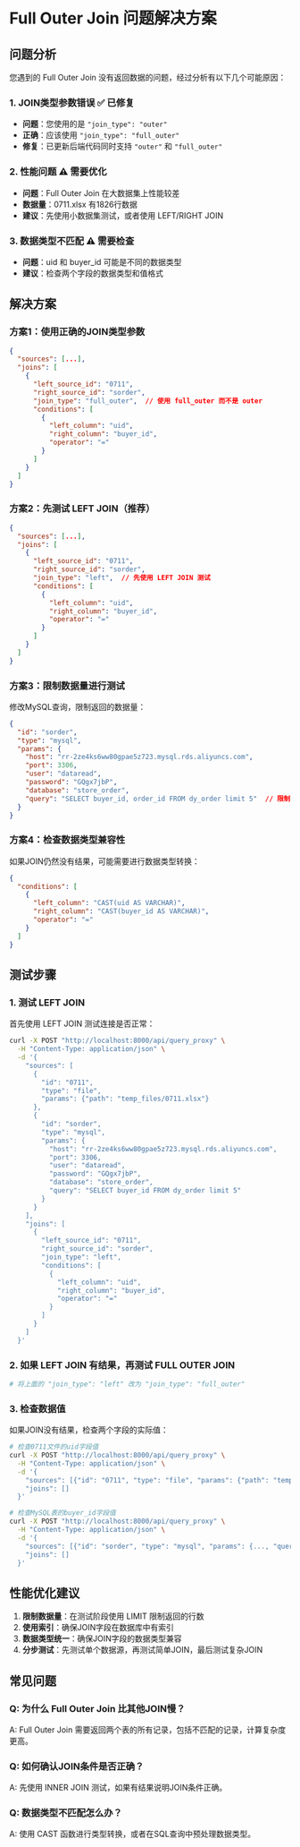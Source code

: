 # Full Outer Join 问题解决方案

## 问题分析

您遇到的 Full Outer Join 没有返回数据的问题，经过分析有以下几个可能原因：

### 1. JOIN类型参数错误 ✅ 已修复
- **问题**：您使用的是 `"join_type": "outer"`
- **正确**：应该使用 `"join_type": "full_outer"`
- **修复**：已更新后端代码同时支持 `"outer"` 和 `"full_outer"`

### 2. 性能问题 ⚠️ 需要优化
- **问题**：Full Outer Join 在大数据集上性能较差
- **数据量**：0711.xlsx 有1826行数据
- **建议**：先使用小数据集测试，或者使用 LEFT/RIGHT JOIN

### 3. 数据类型不匹配 ⚠️ 需要检查
- **问题**：uid 和 buyer_id 可能是不同的数据类型
- **建议**：检查两个字段的数据类型和值格式

## 解决方案

### 方案1：使用正确的JOIN类型参数

```json
{
  "sources": [...],
  "joins": [
    {
      "left_source_id": "0711",
      "right_source_id": "sorder",
      "join_type": "full_outer",  // 使用 full_outer 而不是 outer
      "conditions": [
        {
          "left_column": "uid",
          "right_column": "buyer_id",
          "operator": "="
        }
      ]
    }
  ]
}
```

### 方案2：先测试 LEFT JOIN（推荐）

```json
{
  "sources": [...],
  "joins": [
    {
      "left_source_id": "0711",
      "right_source_id": "sorder",
      "join_type": "left",  // 先使用 LEFT JOIN 测试
      "conditions": [
        {
          "left_column": "uid",
          "right_column": "buyer_id",
          "operator": "="
        }
      ]
    }
  ]
}
```

### 方案3：限制数据量进行测试

修改MySQL查询，限制返回的数据量：

```json
{
  "id": "sorder",
  "type": "mysql",
  "params": {
    "host": "rr-2ze4ks6ww80gpae5z723.mysql.rds.aliyuncs.com",
    "port": 3306,
    "user": "dataread",
    "password": "GQgx7jbP",
    "database": "store_order",
    "query": "SELECT buyer_id, order_id FROM dy_order limit 5"  // 限制返回5行
  }
}
```

### 方案4：检查数据类型兼容性

如果JOIN仍然没有结果，可能需要进行数据类型转换：

```json
{
  "conditions": [
    {
      "left_column": "CAST(uid AS VARCHAR)",
      "right_column": "CAST(buyer_id AS VARCHAR)",
      "operator": "="
    }
  ]
}
```

## 测试步骤

### 1. 测试 LEFT JOIN
首先使用 LEFT JOIN 测试连接是否正常：

```bash
curl -X POST "http://localhost:8000/api/query_proxy" \
  -H "Content-Type: application/json" \
  -d '{
    "sources": [
      {
        "id": "0711",
        "type": "file",
        "params": {"path": "temp_files/0711.xlsx"}
      },
      {
        "id": "sorder",
        "type": "mysql",
        "params": {
          "host": "rr-2ze4ks6ww80gpae5z723.mysql.rds.aliyuncs.com",
          "port": 3306,
          "user": "dataread",
          "password": "GQgx7jbP",
          "database": "store_order",
          "query": "SELECT buyer_id FROM dy_order limit 5"
        }
      }
    ],
    "joins": [
      {
        "left_source_id": "0711",
        "right_source_id": "sorder",
        "join_type": "left",
        "conditions": [
          {
            "left_column": "uid",
            "right_column": "buyer_id",
            "operator": "="
          }
        ]
      }
    ]
  }'
```

### 2. 如果 LEFT JOIN 有结果，再测试 FULL OUTER JOIN

```bash
# 将上面的 "join_type": "left" 改为 "join_type": "full_outer"
```

### 3. 检查数据值

如果JOIN没有结果，检查两个字段的实际值：

```bash
# 检查0711文件的uid字段值
curl -X POST "http://localhost:8000/api/query_proxy" \
  -H "Content-Type: application/json" \
  -d '{
    "sources": [{"id": "0711", "type": "file", "params": {"path": "temp_files/0711.xlsx"}}],
    "joins": []
  }'

# 检查MySQL表的buyer_id字段值
curl -X POST "http://localhost:8000/api/query_proxy" \
  -H "Content-Type: application/json" \
  -d '{
    "sources": [{"id": "sorder", "type": "mysql", "params": {..., "query": "SELECT DISTINCT buyer_id FROM dy_order limit 10"}}],
    "joins": []
  }'
```

## 性能优化建议

1. **限制数据量**：在测试阶段使用 LIMIT 限制返回的行数
2. **使用索引**：确保JOIN字段在数据库中有索引
3. **数据类型统一**：确保JOIN字段的数据类型兼容
4. **分步测试**：先测试单个数据源，再测试简单JOIN，最后测试复杂JOIN

## 常见问题

### Q: 为什么 Full Outer Join 比其他JOIN慢？
A: Full Outer Join 需要返回两个表的所有记录，包括不匹配的记录，计算复杂度更高。

### Q: 如何确认JOIN条件是否正确？
A: 先使用 INNER JOIN 测试，如果有结果说明JOIN条件正确。

### Q: 数据类型不匹配怎么办？
A: 使用 CAST 函数进行类型转换，或者在SQL查询中预处理数据类型。
